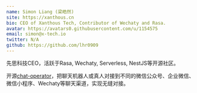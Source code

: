 ```yaml
---
name: Simon Liang (梁皓然)
site: https://xanthous.cn
bio: CEO of Xanthous Tech, Contributor of Wechaty and Rasa.
avatar: https://avatars0.githubusercontent.com/u/1154575
email: simon@x-tech.io
twitter: N/A
github: https://github.com/lhr0909
---
```


先思科技CEO，活跃于Rasa, Wechaty, Serverless, NestJS等开源社区。

开源[chat-operator](https://github.com/xanthous-tech/chat-operator)，把聊天机器人或真人对接到不同的微信公众号、企业微信、微信小程序、Wechaty等聊天渠道，实现无缝对接。
